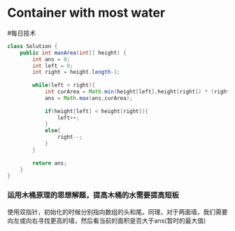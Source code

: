 # Container with most water 
#每日技术

```java
class Solution {
    public int maxArea(int[] height) {
        int ans = 0;
        int left = 0;
        int right = height.length-1;
        
        while(left < right){
            int curArea = Math.min(height[left],height[right]) * (right - left);
            ans = Math.max(ans,curArea);
            
            if(height[left] < height[right]){
                left++;
            }
            else{
                right--;
            }
        }
        
        return ans;
    }
}
```

### 运用木桶原理的思想解题，提高木桶的水需要提高短板
使用双指针，初始化的时候分别指向数组的头和尾。同理，对于两面墙，我们需要向左或向右寻找更高的墙，然后看当前的面积是否大于ans(暂时的最大值)